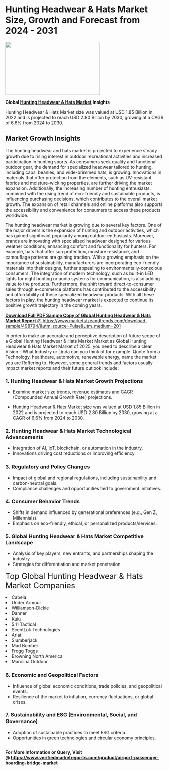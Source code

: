 <H1>Hunting Headwear & Hats Market Size, Growth and Forecast from 2024 - 2031</H1><img class="aligncenter size-medium wp-image-584254" src="https://thirdeyenews.in/wp-content/uploads/2024/09/Global-Market-Research-300x168.jpeg" alt="" width="300" height="168" /><p><strong>Global&nbsp;<a href="https://www.marketsizeandtrends.com/download-sample/498794/&amp;utm_source=Pulse&amp;utm_medium=201">Hunting Headwear & Hats Market</a> Insights</strong></p><p>Hunting Headwear & Hats Market size was valued at USD 1.85 Billion in 2022 and is projected to reach USD 2.80 Billion by 2030, growing at a CAGR of 6.6% from 2024 to 2030.</p><p><h2>Market Growth Insights</h2> <p>The hunting headwear and hats market is projected to experience steady growth due to rising interest in outdoor recreational activities and increased participation in hunting sports. As consumers seek quality and functional outdoor gear, the demand for specialized headwear tailored to hunting, including caps, beanies, and wide-brimmed hats, is growing. Innovations in materials that offer protection from the elements, such as UV-resistant fabrics and moisture-wicking properties, are further driving the market expansion. Additionally, the increasing number of hunting enthusiasts, combined with the rising trend of eco-friendly and sustainable products, is influencing purchasing decisions, which contributes to the overall market growth. The expansion of retail channels and online platforms also supports the accessibility and convenience for consumers to access these products worldwide.</p> <p><a href="#"></a></p> <p>The hunting headwear market is growing due to several key factors. One of the major drivers is the expansion of hunting and outdoor activities, which has gained significant popularity among outdoor enthusiasts. Moreover, brands are innovating with specialized headwear designed for various weather conditions, enhancing comfort and functionality for hunters. For example, hats that offer sun protection, moisture resistance, and camouflage patterns are gaining traction. With a growing emphasis on the importance of sustainability, manufacturers are incorporating eco-friendly materials into their designs, further appealing to environmentally-conscious consumers. The integration of modern technology, such as built-in LED lights for night hunting or audio systems for communication, is also adding value to the products. Furthermore, the shift toward direct-to-consumer sales through e-commerce platforms has contributed to the accessibility and affordability of these specialized headwear products. With all these factors in play, the hunting headwear market is expected to continue its positive growth trajectory in the coming years.</p> <p><a href="#"></p><p><span class=""><strong>Download Full PDF Sample Copy of Global Hunting Headwear & Hats Market Report</strong> @ <a href="https://www.marketsizeandtrends.com/download-sample/498794/&amp;utm_source=Pulse&amp;utm_medium=201" target="_blank">https://www.marketsizeandtrends.com/download-sample/498794/&amp;utm_source=Pulse&amp;utm_medium=201</a></span></p><p>In order to make an accurate and perceptive description of future scope of a Global&nbsp;Hunting Headwear & Hats Market Market as Global&nbsp;Hunting Headwear & Hats Market Market of 2025, you need to describe a clear Vision &ndash; What Industry or Linda can you think of for example: Quote from a Technology, healthcare, automotive, renewable energy, name the market you are Reffering to. However, some general trends and factors usually impact market reports and their future outlook include:</p><h3>1.&nbsp;<strong>Hunting Headwear & Hats Market Growth Projections</strong></h3><ul><li>Examine market size trends, revenue estimates and CAGR (Compounded Annual Growth Rate) projections.</li><li><p>Hunting Headwear & Hats Market size was valued at USD 1.85 Billion in 2022 and is projected to reach USD 2.80 Billion by 2030, growing at a CAGR of 6.6% from 2024 to 2030.</p></li></ul><h3>2.&nbsp;<strong>Hunting Headwear & Hats Market Technological Advancements</strong></h3><ul><li>Integration of AI, IoT, blockchain, or automation in the industry.</li><li>Innovations driving cost reductions or improving efficiency.</li></ul><h3>3.&nbsp;<strong>Regulatory and Policy Changes</strong></h3><ul><li>Impact of global and regional regulations, including sustainability and carbon-neutral goals.</li><li>Compliance challenges and opportunities tied to government initiatives.</li></ul><h3>4.&nbsp;<strong>Consumer Behavior Trends</strong></h3><ul><li>Shifts in demand influenced by generational preferences (e.g., Gen Z, Millennials).</li><li>Emphasis on eco-friendly, ethical, or personalized products/services.</li></ul><h3>5.&nbsp;<strong>Global Hunting Headwear & Hats Market Competitive Landscape</strong></h3><ul><li>Analysis of key players, new entrants, and partnerships shaping the industry.</li><li>Strategies for differentiation and market penetration.</li></ul><p data-pm-slice="1 1 []"><span style="color: inherit; font-family: inherit; font-size: 25px;">Top Global Hunting Headwear & Hats Market Companies</span></p><div class="" data-test-id=""><p><li>Cabela</li><li> Under Armour</li><li> Williamson-Dickie</li><li> Danner</li><li> Kuiu</li><li> 5.11 Tactical</li><li> ScentLok Technologies</li><li> Ariat</li><li> Slumberjack</li><li> Mad Bomber</li><li> Frogg Toggs</li><li> Browning North America</li><li> Marolina Outdoor</li></p></div><h3>6.&nbsp;<strong>Economic and Geopolitical Factors</strong></h3><ul><li>Influence of global economic conditions, trade policies, and geopolitical events.</li><li>Resilience of the market to inflation, currency fluctuations, or global crises.</li></ul><h3>7.&nbsp;<strong>Sustainability and ESG (Environmental, Social, and Governance)</strong></h3><ul><li>Adoption of sustainable practices to meet ESG criteria.</li><li>Opportunities in green technologies and circular economy principles.</li></ul><h2><strong style="font-size: 14px;">For More Information or Query, Visit @&nbsp;</strong><a style="background-color: #ffffff; font-size: 14px;" href="https://www.marketsizeandtrends.com/report/hunting-headwear-hats-market/" target="_blank">https://www.verifiedmarketreports.com/product/airport-passenger-boarding-bridge-market</a></h2>

